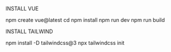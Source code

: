 INSTALL VUE

npm create vue@latest
cd <your-project-name>
npm install
npm run dev
npm run build

INSTALL TAILWIND

npm install -D tailwindcss@3
npx tailwindcss init